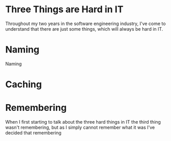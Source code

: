 Three Things are Hard in IT
===========================

Throughout my two years in the software engineering industry, I've come to understand that there are just some things, which will always be hard in IT.

# Naming

Naming

# Caching

# Remembering

When I first starting to talk about the three hard things in IT the third thing wasn't remembering, but as I simply cannot remember what it was I've decided that remembering 
